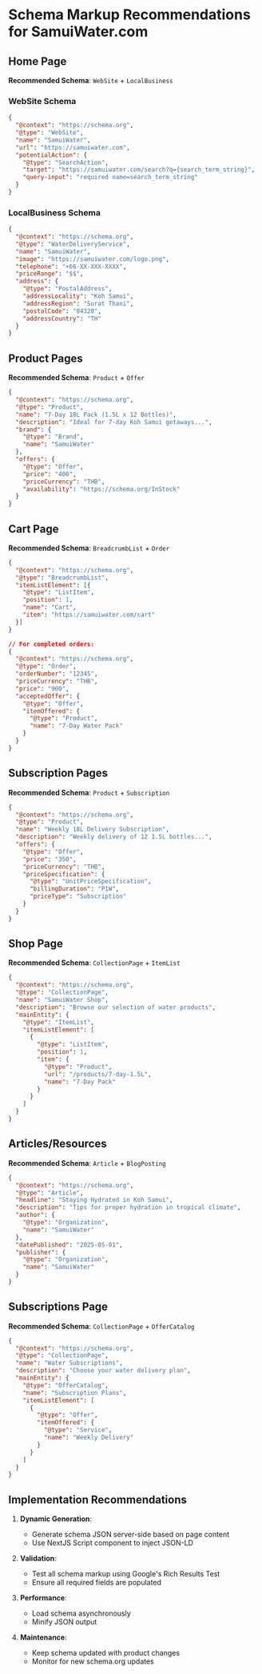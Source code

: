 # Schema Markup Recommendations for SamuiWater.com

## Home Page
**Recommended Schema**: `WebSite` + `LocalBusiness`

### WebSite Schema
```json
{
  "@context": "https://schema.org",
  "@type": "WebSite",
  "name": "SamuiWater",
  "url": "https://samuiwater.com",
  "potentialAction": {
    "@type": "SearchAction",
    "target": "https://samuiwater.com/search?q={search_term_string}",
    "query-input": "required name=search_term_string"
  }
}
```

### LocalBusiness Schema
```json
{
  "@context": "https://schema.org",
  "@type": "WaterDeliveryService",
  "name": "SamuiWater",
  "image": "https://samuiwater.com/logo.png",
  "telephone": "+66-XX-XXX-XXXX",
  "priceRange": "$$",
  "address": {
    "@type": "PostalAddress",
    "addressLocality": "Koh Samui",
    "addressRegion": "Surat Thani",
    "postalCode": "84320",
    "addressCountry": "TH"
  }
}
```

## Product Pages
**Recommended Schema**: `Product` + `Offer`

```json
{
  "@context": "https://schema.org",
  "@type": "Product",
  "name": "7-Day 18L Pack (1.5L x 12 Bottles)",
  "description": "Ideal for 7-day Koh Samui getaways...",
  "brand": {
    "@type": "Brand",
    "name": "SamuiWater"
  },
  "offers": {
    "@type": "Offer",
    "price": "400",
    "priceCurrency": "THB",
    "availability": "https://schema.org/InStock"
  }
}
```

## Cart Page
**Recommended Schema**: `BreadcrumbList` + `Order`

```json
{
  "@context": "https://schema.org",
  "@type": "BreadcrumbList",
  "itemListElement": [{
    "@type": "ListItem",
    "position": 1,
    "name": "Cart",
    "item": "https://samuiwater.com/cart"
  }]
}

// For completed orders:
{
  "@context": "https://schema.org",
  "@type": "Order",
  "orderNumber": "12345",
  "priceCurrency": "THB",
  "price": "900",
  "acceptedOffer": {
    "@type": "Offer",
    "itemOffered": {
      "@type": "Product",
      "name": "7-Day Water Pack"
    }
  }
}
```

## Subscription Pages
**Recommended Schema**: `Product` + `Subscription`

```json
{
  "@context": "https://schema.org",
  "@type": "Product",
  "name": "Weekly 18L Delivery Subscription",
  "description": "Weekly delivery of 12 1.5L bottles...",
  "offers": {
    "@type": "Offer",
    "price": "350",
    "priceCurrency": "THB",
    "priceSpecification": {
      "@type": "UnitPriceSpecification",
      "billingDuration": "P1W",
      "priceType": "Subscription"
    }
  }
}
```

## Shop Page
**Recommended Schema**: `CollectionPage` + `ItemList`

```json
{
  "@context": "https://schema.org",
  "@type": "CollectionPage",
  "name": "SamuiWater Shop",
  "description": "Browse our selection of water products",
  "mainEntity": {
    "@type": "ItemList",
    "itemListElement": [
      {
        "@type": "ListItem",
        "position": 1,
        "item": {
          "@type": "Product",
          "url": "/products/7-day-1.5L",
          "name": "7-Day Pack"
        }
      }
    ]
  }
}
```

## Articles/Resources
**Recommended Schema**: `Article` + `BlogPosting`

```json
{
  "@context": "https://schema.org",
  "@type": "Article",
  "headline": "Staying Hydrated in Koh Samui",
  "description": "Tips for proper hydration in tropical climate",
  "author": {
    "@type": "Organization",
    "name": "SamuiWater"
  },
  "datePublished": "2025-05-01",
  "publisher": {
    "@type": "Organization",
    "name": "SamuiWater"
  }
}
```

## Subscriptions Page
**Recommended Schema**: `CollectionPage` + `OfferCatalog`

```json
{
  "@context": "https://schema.org",
  "@type": "CollectionPage",
  "name": "Water Subscriptions",
  "description": "Choose your water delivery plan",
  "mainEntity": {
    "@type": "OfferCatalog",
    "name": "Subscription Plans",
    "itemListElement": [
      {
        "@type": "Offer",
        "itemOffered": {
          "@type": "Service",
          "name": "Weekly Delivery"
        }
      }
    ]
  }
}
```

## Implementation Recommendations

1. **Dynamic Generation**:
   - Generate schema JSON server-side based on page content
   - Use NextJS Script component to inject JSON-LD

2. **Validation**:
   - Test all schema markup using Google's Rich Results Test
   - Ensure all required fields are populated

3. **Performance**:
   - Load schema asynchronously
   - Minify JSON output

4. **Maintenance**:
   - Keep schema updated with product changes
   - Monitor for new schema.org updates